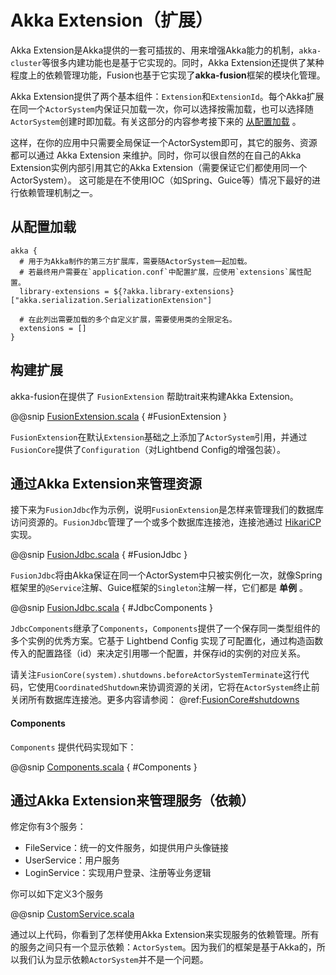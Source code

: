 # Akka Extension（扩展）

Akka Extension是Akka提供的一套可插拔的、用来增强Akka能力的机制，`akka-cluster`等很多内建功能也是基于它实现的。同时，Akka Extension还提供了某种程度上的依赖管理功能，Fusion也基于它实现了**akka-fusion**框架的模块化管理。

Akka Extension提供了两个基本组件：`Extension`和`ExtensionId`。每个Akka扩展在同一个`ActorSystem`内保证只加载一次，你可以选择按需加载，也可以选择随`ActorSystem`创建时即加载。有关这部分的内容参考接下来的 [从配置加载](#从配置加载) 。

这样，在你的应用中只需要全局保证一个ActorSystem即可，其它的服务、资源都可以通过 Akka Extension 来维护。同时，你可以很自然的在自己的Akka Extension实例内部引用其它的Akka Extension（需要保证它们都使用同一个ActorSystem）。
这可能是在不使用IOC（如Spring、Guice等）情况下最好的进行依赖管理机制之一。

## 从配置加载

```hocon
akka {
  # 用于为Akka制作的第三方扩展库，需要随ActorSystem一起加载。
  # 若最终用户需要在`application.conf`中配置扩展，应使用`extensions`属性配置。
  library-extensions = ${?akka.library-extensions} ["akka.serialization.SerializationExtension"]

  # 在此列出需要加载的多个自定义扩展，需要使用类的全限定名。
  extensions = []
}
```

## 构建扩展

akka-fusion在提供了 `FusionExtension` 帮助trait来构建Akka Extension。

@@snip [FusionExtension.scala](../../../../../fusion-core/src/main/scala/fusion/core/extension/FusionExtension.scala) { #FusionExtension }

`FusionExtension`在默认`Extension`基础之上添加了`ActorSystem`引用，并通过`FusionCore`提供了`Configuration`（对Lightbend Config的增强包装）。

## 通过Akka Extension来管理资源

接下来为`FusionJdbc`作为示例，说明`FusionExtension`是怎样来管理我们的数据库访问资源的。`FusionJdbc`管理了一个或多个数据库连接池，连接池通过 [HikariCP](https://github.com/brettwooldridge/HikariCP) 实现。

@@snip [FusionJdbc.scala](../../../../../fusion-jdbc/src/main/scala/fusion/jdbc/FusionJdbc.scala) { #FusionJdbc }

`FusionJdbc`将由Akka保证在同一个ActorSystem中只被实例化一次，就像Spring框架里的`@Service`注解、Guice框架的`Singleton`注解一样，它们都是 **单例** 。

@@snip [FusionJdbc.scala](../../../../../fusion-jdbc/src/main/scala/fusion/jdbc/FusionJdbc.scala) { #JdbcComponents }

`JdbcComponents`继承了`Components`，`Components`提供了一个保存同一类型组件的多个实例的优秀方案。它基于 Lightbend Config 实现了可配置化，通过构造函数传入的配置路径（id）来决定引用哪一个配置，并保存id的实例的对应关系。

请关注`FusionCore(system).shutdowns.beforeActorSystemTerminate`这行代码，它使用`CoordinatedShutdown`来协调资源的关闭，它将在`ActorSystem`终止前关闭所有数据库连接池。更多内容请参阅： @ref:[FusionCore#shutdowns](./fusion-core.md#shutdowns)

#### Components

`Components` 提供代码实现如下：

@@snip [Components.scala](../../../../../fusion-core/src/main/scala/fusion/core/component/Components.scala) { #Components }

## 通过Akka Extension来管理服务（依赖）

修定你有3个服务：

- FileService：统一的文件服务，如提供用户头像链接
- UserService：用户服务
- LoginService：实现用户登录、注册等业务逻辑

你可以如下定义3个服务

@@snip [CustomService.scala](../../../main/scala/docs/extension/customservice/CustomService.scala)

通过以上代码，你看到了怎样使用Akka Extension来实现服务的依赖管理。所有的服务之间只有一个显示依赖：`ActorSystem`。因为我们的框架是基于Akka的，所以我们认为显示依赖`ActorSystem`并不是一个问题。
